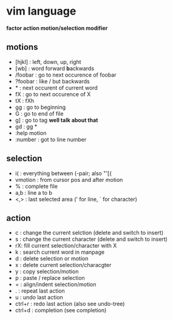# vim language #
**factor action motion/selection modifier**

## motions ##
- [hjkl] : left, down, up, right
- [wb] : word forward **b**ackwards
- /foobar : go to next occurence of foobar
- ?foobar : like / but backwards
- \* : next occurent of current word
- fX : go to next occurence of X
- tX : fXh
- gg : go to beginning
- G : go to end of file
- g] : go to tag **well talk about that**
- gd : gg \*
- :help motion
- :number : got to line number

## selection ##
- i( : everything between (-pair; also "'[{
- vmotion : from cursor pos and after motion
- % : complete file
- a,b : line a to b
- <,> : last selected area (' for line, ` for character)

## action ##
- c : change the current selction (delete and switch to insert)
- s : change the current character (delete and switch to insert)
- rX: fill current selection/character with X
- k : search current word in manpage
- d : delete selection or motion
- x : delete current selection/characgter
- y : copy selection/motion
- p : paste / replace selection
- = : align/indent selection/motion
- . : repeat last action
- u : undo last action
- ctrl+r : redo last action (also see undo-tree)
- ctrl+d : completion (see completion)

